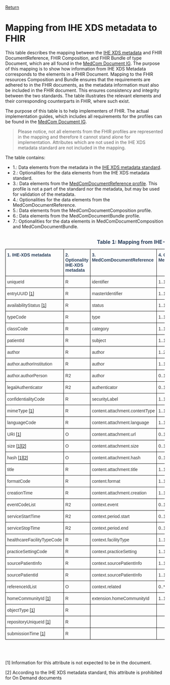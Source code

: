 [Return](../../index.md)
# Mapping from IHE XDS metadata to FHIR

This table describes the mapping between the <a href="https://svn.medcom.dk/svn/releases/Standarder/IHE/DK_profil_metadata/" target="_blank">IHE XDS metadata</a> and FHIR DocumentReference, FHIR Composition, and FHIR Bundle of type Document, which are all found in the <a href="https://build.fhir.org/ig/medcomdk/dk-medcom-document/profiles.html" target="_blank">MedCom Document IG</a>. 
The purpose of this mapping is to show how information from IHE XDS Metadata corresponds to the elements in a FHIR Document. 
Mapping to the FHIR resources Composition and Bundle ensures that the requirements are adhered to in the FHIR documents, as the metadata information must also be included in the FHIR document. This ensures consistency and integrity between the two standards. The table illustrates the relevant elements and their corresponding counterparts in FHIR, where such exist.

The purpose of this table is to help implementers of FHIR. The actual implementation guides, which includes all requirements for the profiles can be found in the <a href="https://build.fhir.org/ig/medcomdk/dk-medcom-document/profiles.html" target="_blank">MedCom Document IG</a>.

> Please notice, not all elements from the FHIR profiles are represented in the mapping and therefore it cannot stand alone for implementation. Attributes which are not used in the IHE XDS metadata standard are not included in the mapping.

The table contains: 
* 1.: Data elements from the metadata in the <a href="https://svn.medcom.dk/svn/releases/Standarder/IHE/DK_profil_metadata/" target="_blank">IHE XDS metadata standard</a>.
* 2.: Optionalities for the data elements from the IHE XDS metadata standard.
* 3.: Data elements from the <a href="https://build.fhir.org/ig/medcomdk/dk-medcom-document/StructureDefinition-medcom-documentreference.html" target="_blank">MedComDocumentReference profile</a>. This profile is not a part of the standard nor the metadata, but may be used for validation of the metadata.
* 4.: Optionalities for the data elements from the MedComDocumentReference.
* 5.: Data elements from the MedComDocumentComposition profile.
* 6.: Data elements from the MedComDocumentBundle profile.
* 7.: Optionalities for the data elements in MedComDocumentComposition and MedComDocumentBundle.

<style type="text/css">
.tg  {border-collapse:collapse;border-spacing:0; width:50%;}
.tg td{border-color:black;border-style:solid;border-width:1px;font-family:Arial, sans-serif;font-size:14px;
  overflow:hidden;padding:10px 5px;word-break:normal;}
.tg th{border-color:black;border-style:solid;border-width:1px;font-family:Arial, sans-serif;font-size:14px;
  font-weight:normal;overflow:hidden;padding:10px 5px;word-break:normal;}
.tg .tg-ippy{border-color:#000000;color:#2c415c;text-align:left;vertical-align:top}
.tg .tg-ztr9{border-color:#000000;color:#2c415c;font-weight:bold;text-align:left;vertical-align:top}
.tg .tg-1ady{background-color:#9dbad7;border-color:#000000;color:#333333;text-align:left;vertical-align:top}
.tg .tg-on52{border-color:#000000;color:#333333;text-align:left;vertical-align:top}
</style>
<div style="overflow-x:auto;">
<table class="tg" style="undefined;table-layout: fixed; width: 942px" id="Tab1">
<caption style="color:#2c415c;font-weight:bold">Table 1: Mapping from IHE-XDS metadata to FHIR DocumentReference, and FHIR Composition.</caption>
<colgroup>
<col style="width: 230.88889px">
<col style="width: 150.88889px">
<col style="width: 250.88889px">
<col style="width: 150.88889px">
<col style="width: 150.88889px">
<col style="width: 150.88889px">
<col style="width: 200.88889px">
</colgroup>
<thead>
  <tr>
    <th class="tg-ippy"><span style="font-weight:bold">1. IHE-XDS metadata</span></th>
    <th class="tg-ippy"><span style="font-weight:bold">2. Optionality<br/>IHE-XDS metadata</span></th>
    <th class="tg-ippy"><span style="font-weight:bold">3. MedComDocumentReference</span></th>
    <th class="tg-ztr9">4. Optionality<br/>MedComDocumentReference</th>
    <th class="tg-ippy"><span style="font-weight:bold">5. MedComDocumentComposition</span></th>
    <th class="tg-ippy"><span style="font-weight:bold">6. MedComDocumentBundle</span></th>
    <th class="tg-ztr9">7. Optionality<br/>MedComDocumentComposition and MedComDocumentBundle</th>
  </tr>
</thead>
<tbody>
  <tr>
<td class="tg-on52"><span style="background-color:#FFF">uniqueId</span></td>
<td class="tg-on52"><span style="background-color:#FFF">R</span></td>
<td class="tg-on52"><span style="background-color:#FFF">identifier</span></td>
<td class="tg-on52">1..1</td>
<th class="tg-ippy"><span style="font-weight:bold"></span></th>
<th class="tg-ippy"><span style="font-weight:bold"></span>identifier</th>
<td class="tg-on52">1..1</td>
</tr>
<tr>
<td class="tg-on52"><span style="background-color:#FFF">entryUUID <a href="#section1">[1]</a> </span></td>
<td class="tg-on52"><span style="background-color:#FFF">R</span></td>
<td class="tg-on52"><span style="background-color:#FFF">masterIdentifier</span></td>
<td class="tg-on52">1..1</td>
<th class="tg-ippy"><span style="font-weight:bold"></span></th>
<th class="tg-ippy"><span style="font-weight:bold"></span></th>
<td class="tg-on52"></td>
</tr>
<tr>
<td class="tg-on52"><span style="background-color:#FFF">availabilityStatus <a href="#section1">[1]</a> </span></td>
<td class="tg-on52"><span style="background-color:#FFF">R</span></td>
<td class="tg-on52"><span style="background-color:#FFF">status</span></td>
<td class="tg-on52">1..1</td>
<th class="tg-ippy"><span style="font-weight:bold"></span></th>
<th class="tg-ippy"><span style="font-weight:bold"></span></th>
<td class="tg-on52"></td>
</tr>
<tr>
<td class="tg-on52"><span style="background-color:#FFF">typeCode</span></td>
<td class="tg-on52"><span style="background-color:#FFF">R</span></td>
<td class="tg-on52"><span style="background-color:#FFF">type</span></td>
<td class="tg-on52">1..1</td>
<th class="tg-ippy"><span style="font-weight:bold"></span>type</th>
<th class="tg-ippy"><span style="font-weight:bold"></span></th>
<td class="tg-on52">1..1</td>
</tr>
<tr>
<td class="tg-on52"><span style="background-color:#FFF">classCode</span></td>
<td class="tg-on52"><span style="background-color:#FFF">R</span></td>
<td class="tg-on52"><span style="background-color:#FFF">category</span></td>
<td class="tg-on52">1..1</td>
<th class="tg-ippy"><span style="font-weight:bold"></span>category</th>
<th class="tg-ippy"><span style="font-weight:bold"></span></th>
<td class="tg-on52"></td>
</tr>
<tr>
<td class="tg-on52"><span style="background-color:#FFF">patientId</span></td>
<td class="tg-on52"><span style="background-color:#FFF">R</span></td>
<td class="tg-on52"><span style="background-color:#FFF">subject</span></td>
<td class="tg-on52">1..1</td>
<th class="tg-ippy"><span style="font-weight:bold"></span>subject</th>
<th class="tg-ippy"><span style="font-weight:bold"></span></th>
<td class="tg-on52">1..1</td>
</tr>
<tr>
<td class="tg-on52"><span style="background-color:#FFF">author</span></td>
<td class="tg-on52"><span style="background-color:#FFF">R</span></td>
<td class="tg-on52"><span style="background-color:#FFF">author</span></td>
<td class="tg-on52">1..2</td>
<th class="tg-ippy"><span style="font-weight:bold"></span>author</th>
<th class="tg-ippy"><span style="font-weight:bold"></span></th>
<td class="tg-on52">1..2</td>
</tr>
<tr>
<td class="tg-on52"><span style="background-color:#FFF">author.authorInstitution</span></td>
<td class="tg-on52"><span style="background-color:#FFF">R</span></td>
<td class="tg-on52"><span style="background-color:#FFF">author</span></td>
<td class="tg-on52">1..1</td>
<th class="tg-ippy"><span style="font-weight:bold"></span>author</th>
<th class="tg-ippy"><span style="font-weight:bold"></span></th>
<td class="tg-on52">1..1</td>
</tr>
<tr>
<td class="tg-on52"><span style="background-color:#FFF">author.authorPerson</span></td>
<td class="tg-on52"><span style="background-color:#FFF">R2</span></td>
<td class="tg-on52"><span style="background-color:#FFF">author</span></td>
<td class="tg-on52">0..1</td>
<th class="tg-ippy"><span style="font-weight:bold"></span>author</th>
<th class="tg-ippy"><span style="font-weight:bold"></span></th>
<td class="tg-on52">0..1</td>
</tr>
<tr>
<td class="tg-on52"><span style="background-color:#FFF">legalAuthenticator</span></td>
<td class="tg-on52"><span style="background-color:#FFF">R2</span></td>
<td class="tg-on52"><span style="background-color:#FFF">authenticator</span></td>
<td class="tg-on52">0..1</td>
<th class="tg-ippy"><span style="font-weight:bold"></span>attester</th>
<th class="tg-ippy"><span style="font-weight:bold"></span></th>
<td class="tg-on52">0..1</td>
</tr>
<tr>
<td class="tg-on52"><span style="background-color:#FFF">confidentialityCode</span></td>
<td class="tg-on52"><span style="background-color:#FFF">R</span></td>
<td class="tg-on52"><span style="background-color:#FFF">securityLabel</span></td>
<td class="tg-on52">1..1</td>
<th class="tg-ippy"><span style="font-weight:bold"></span>confidentiality</th>
<th class="tg-ippy"><span style="font-weight:bold"></span></th>
<td class="tg-on52">1..1</td>
</tr>
<tr>
<td class="tg-on52"><span style="background-color:#FFF">mimeType <a href="#section1">[1]</a> </span></td>
<td class="tg-on52"><span style="background-color:#FFF">R</span></td>
<td class="tg-on52"><span style="background-color:#FFF">content.attachment.contentType</span></td>
<td class="tg-on52">1..1</td>
<th class="tg-ippy"><span style="font-weight:bold"></span></th>
<th class="tg-ippy"><span style="font-weight:bold"></span></th>
<td class="tg-on52"></td>
</tr>
<tr>
<td class="tg-on52"><span style="background-color:#FFF">languageCode</span></td>
<td class="tg-on52"><span style="background-color:#FFF">R</span></td>
<td class="tg-on52"><span style="background-color:#FFF">content.attachment.language</span></td>
<td class="tg-on52">1..1</td>
<th class="tg-ippy"><span style="font-weight:bold"></span>language</th>
<th class="tg-ippy"><span style="font-weight:bold"></span></th>
<td class="tg-on52">1..1</td>
</tr>
<tr>
<td class="tg-on52"><span style="background-color:#FFF">URI <a href="#section1">[1]</a> </span></td>
<td class="tg-on52"><span style="background-color:#FFF">O</span></td>
<td class="tg-on52"><span style="background-color:#FFF">content.attachment.url</span></td>
<td class="tg-on52">0..1</td>
<th class="tg-ippy"><span style="font-weight:bold"></span></th>
<th class="tg-ippy"><span style="font-weight:bold"></span></th>
<td class="tg-on52"></td>
</tr>
<tr>
<td class="tg-on52"><span style="background-color:#FFF">size <a href="#section1">[1]<a href="#section2">[2]</a></a></span></td>
<td class="tg-on52"><span style="background-color:#FFF">O</span></td>
<td class="tg-on52"><span style="background-color:#FFF">content.attachment.size</span></td>
<td class="tg-on52">0..1</td>
<th class="tg-ippy"><span style="font-weight:bold"></span></th>
<th class="tg-ippy"><span style="font-weight:bold"></span></th>
<td class="tg-on52"></td>
</tr>
<tr>
<td class="tg-on52"><span style="background-color:#FFF">hash <a href="#section1">[1]</a><a href="#section2">[2]</a></span></td>
<td class="tg-on52"><span style="background-color:#FFF">O</span></td>
<td class="tg-on52"><span style="background-color:#FFF">content.attachment.hash</span></td>
<td class="tg-on52">0..1</td>
<th class="tg-ippy"><span style="font-weight:bold"></span></th>
<th class="tg-ippy"><span style="font-weight:bold"></span></th>
<td class="tg-on52"></td>
</tr>
<tr>
<td class="tg-on52"><span style="background-color:#FFF">title</span></td>
<td class="tg-on52"><span style="background-color:#FFF">R</span></td>
<td class="tg-on52"><span style="background-color:#FFF">content.attachment.title</span></td>
<td class="tg-on52">1..1</td>
<th class="tg-ippy"><span style="font-weight:bold"></span>title</th>
<th class="tg-ippy"><span style="font-weight:bold"></span></th>
<td class="tg-on52">1..1</td>
</tr>
<tr>
<td class="tg-on52"><span style="background-color:#FFF">formatCode</span></td>
<td class="tg-on52"><span style="background-color:#FFF">R</span></td>
<td class="tg-on52"><span style="background-color:#FFF">content.format</span></td>
<td class="tg-on52">1..1</td>
<th class="tg-ippy"><span style="font-weight:bold"></span>meta.profile</th>
<th class="tg-ippy"><span style="font-weight:bold"></span></th>
<td class="tg-on52">1..1</td>
</tr>
<tr>
<td class="tg-on52"><span style="background-color:#FFF">creationTime</span></td>
<td class="tg-on52"><span style="background-color:#FFF">R</span></td>
<td class="tg-on52"><span style="background-color:#FFF">content.attachment.creation</span></td>
<td class="tg-on52">1..1</td>
<th class="tg-ippy"><span style="font-weight:bold"></span></th>
<th class="tg-ippy"><span style="font-weight:bold"></span>timestamp</th>
<td class="tg-on52">1..1</td>
</tr>
<tr>
<td class="tg-on52"><span style="background-color:#FFF">eventCodeList</span></td>
<td class="tg-on52"><span style="background-color:#FFF">R2</span></td>
<td class="tg-on52"><span style="background-color:#FFF">context.event</span></td>
<td class="tg-on52">0..1</td>
<th class="tg-ippy"><span style="font-weight:bold"></span>event.code</th>
<th class="tg-ippy"><span style="font-weight:bold"></span></th>
<td class="tg-on52">0..1</td>
</tr>
<tr>
<td class="tg-on52"><span style="background-color:#FFF">serviceStartTime</span></td>
<td class="tg-on52"><span style="background-color:#FFF">R2</span></td>
<td class="tg-on52"><span style="background-color:#FFF">context.period.start</span></td>
<td class="tg-on52">0..1</td>
<th class="tg-ippy"><span style="font-weight:bold"></span>event.period.start</th>
<th class="tg-ippy"><span style="font-weight:bold"></span></th>
<td class="tg-on52">0..1</td>
</tr>
<tr>
<td class="tg-on52"><span style="background-color:#FFF">serviceStopTime</span></td>
<td class="tg-on52"><span style="background-color:#FFF">R2</span></td>
<td class="tg-on52"><span style="background-color:#FFF">context.period.end</span></td>
<td class="tg-on52">0..1</td>
<th class="tg-ippy"><span style="font-weight:bold"></span>event.period.end</th>
<th class="tg-ippy"><span style="font-weight:bold"></span></th>
<td class="tg-on52">0..1</td>
</tr>
<tr>
<td class="tg-on52"><span style="background-color:#FFF">healthcareFacilityTypeCode</span></td>
<td class="tg-on52"><span style="background-color:#FFF">R</span></td>
<td class="tg-on52"><span style="background-color:#FFF">context.facilityType</span></td>
<td class="tg-on52">1..1</td>
<th class="tg-ippy"><span style="font-weight:bold"></span></th>
<th class="tg-ippy"><span style="font-weight:bold"></span></th>
<td class="tg-on52"></td>
</tr>
<tr>
<td class="tg-on52"><span style="background-color:#FFF">practiceSettingCode</span></td>
<td class="tg-on52"><span style="background-color:#FFF">R</span></td>
<td class="tg-on52"><span style="background-color:#FFF">context.practiceSetting</span></td>
<td class="tg-on52">1..1</td>
<th class="tg-ippy"><span style="font-weight:bold"></span></th>
<th class="tg-ippy"><span style="font-weight:bold"></span></th>
<td class="tg-on52"></td>
</tr>
<tr>
<td class="tg-on52"><span style="background-color:#FFF">sourcePatientInfo</span></td>
<td class="tg-on52"><span style="background-color:#FFF">R</span></td>
<td class="tg-on52"><span style="background-color:#FFF">context.sourcePatientInfo</span></td>
<td class="tg-on52">1..1</td>
<th class="tg-ippy"><span style="font-weight:bold"></span>subject</th>
<th class="tg-ippy"><span style="font-weight:bold"></span></th>
<td class="tg-on52">1..1</td>
</tr>
<tr>
<td class="tg-on52"><span style="background-color:#FFF">sourcePatientId</span></td>
<td class="tg-on52"><span style="background-color:#FFF">R</span></td>
<td class="tg-on52"><span style="background-color:#FFF">context.sourcePatientInfo</span></td>
<td class="tg-on52">1..1</td>
<th class="tg-ippy"><span style="font-weight:bold"></span>subject</th>
<th class="tg-ippy"><span style="font-weight:bold"></span></th>
<td class="tg-on52">1..1</td>
</tr>
<tr>
<td class="tg-on52"><span style="background-color:#FFF">referenceIdList</span></td>
<td class="tg-on52"><span style="background-color:#FFF">O</span></td>
<td class="tg-on52"><span style="background-color:#FFF">context.related</span></td>
<td class="tg-on52">0..*</td>
<th class="tg-ippy"><span style="font-weight:bold"></span>event.detail</th>
<th class="tg-ippy"><span style="font-weight:bold"></span></th>
<td class="tg-on52">0..*</td>
</tr>
<tr>
<td class="tg-on52"><span style="background-color:#FFF">homeCommunityId <a href="#section1">[1]</a> </span></td>
<td class="tg-on52"><span style="background-color:#FFF">R</span></td>
<td class="tg-on52"><span style="background-color:#FFF">extension.homeCommunityId</span></td>
<td class="tg-on52">1..1</td>
<th class="tg-ippy"><span style="font-weight:bold"></span></th>
<th class="tg-ippy"><span style="font-weight:bold"></span></th>
<td class="tg-on52"></td>
</tr>
<tr>
<td class="tg-on52"><span style="background-color:#FFF">objectType <a href="#section1">[1]</a> </span></td>
<td class="tg-on52"><span style="background-color:#FFF">R</span></td>
<td class="tg-on52"><span style="background-color:#FFF"></span></td>
<td class="tg-on52"></td>
<th class="tg-ippy"><span style="font-weight:bold"></span></th>
<th class="tg-ippy"><span style="font-weight:bold"></span></th>
<td class="tg-on52"></td>
</tr>
<tr>
<td class="tg-on52"><span style="background-color:#FFF">repositoryUniqueId <a href="#section1">[1]</a> </span></td>
<td class="tg-on52"><span style="background-color:#FFF">R</span></td>
<td class="tg-on52"><span style="background-color:#FFF"></span></td>
<td class="tg-on52"></td>
<th class="tg-ippy"><span style="font-weight:bold"></span></th>
<th class="tg-ippy"><span style="font-weight:bold"></span></th>
<td class="tg-on52"></td>
</tr>
<tr>
<td class="tg-on52"><span style="background-color:#FFF">submissionTime <a href="#section1">[1]</a> </span></td>
<td class="tg-on52"><span style="background-color:#FFF">R</span></td>
<td class="tg-on52"><span style="background-color:#FFF"></span></td>
<td class="tg-on52"></td>
<th class="tg-ippy"><span style="font-weight:bold"></span></th>
<th class="tg-ippy"><span style="font-weight:bold"></span></th>
<td class="tg-on52"></td>
</tr>
</tbody>
</table>
</div>
<br><br>

<p id="section1">[1] Information for this attribute is not expected to be in the document.</p>
<p id="section2">[2] According to the IHE XDS metadata standard, this attribute is prohibited for On Demand documents</p>